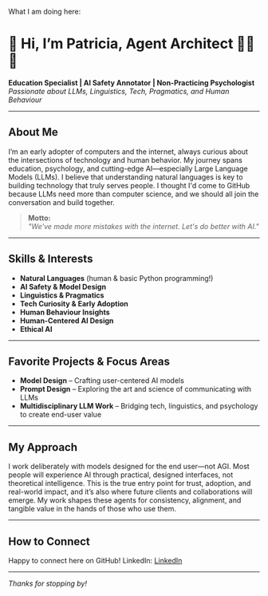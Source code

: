 What I am doing here:

# 🌱 Hi, I’m Patricia, Agent Architect 🕵️‍♀️🔎

**Education Specialist | AI Safety Annotator | Non-Practicing Psychologist**  
_Passionate about LLMs, Linguistics, Tech, Pragmatics, and Human Behaviour_

---

## About Me

I’m an early adopter of computers and the internet, always curious about the intersections of technology and human behavior. My journey spans education, psychology, and cutting-edge AI—especially Large Language Models (LLMs). I believe that understanding natural languages is key to building technology that truly serves people. I thought I'd come to GitHub because LLMs need more than computer science, and we should all join the conversation and build together.

> **Motto:**  
> _"We've made more mistakes with the internet. Let's do better with AI."_

---

## Skills & Interests

- **Natural Languages** (human & basic Python programming!)
- **AI Safety & Model Design**
- **Linguistics & Pragmatics**
- **Tech Curiosity & Early Adoption**
- **Human Behaviour Insights**
- **Human-Centered AI Design**
- **Ethical AI** 

---

## Favorite Projects & Focus Areas

- **Model Design** – Crafting user-centered AI models  
- **Prompt Design** – Exploring the art and science of communicating with LLMs  
- **Multidisciplinary LLM Work** – Bridging tech, linguistics, and psychology to create end-user value

---

## My Approach

I work deliberately with models designed for the end user—not AGI. Most people will experience AI through practical, designed interfaces, not theoretical intelligence. This is the true entry point for trust, adoption, and real-world impact, and it’s also where future clients and collaborations will emerge. My work shapes these agents for consistency, alignment, and tangible value in the hands of those who use them.

---

## How to Connect

Happy to connect here on GitHub!
LinkedIn:
[LinkedIn](https://www.linkedin.com/in/patriciaschaffer)


---

_Thanks for stopping by!_
